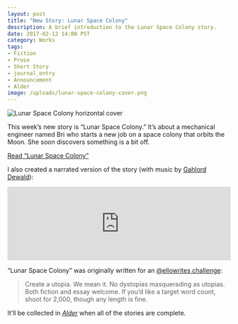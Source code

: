 ```yaml
---
layout: post
title: "New Story: Lunar Space Colony"
description: A brief introduction to the Lunar Space Colony story.
date: 2017-02-12 14:00 PST
category: Works
tags:
- Fiction
- Prose
- Short Story
- journal_entry
- Announcement
- Alder
image: /uploads/lunar-space-colony-cover.png
---
```


![Lunar Space Colony horizontal cover](/uploads/lunar-space-colony-cover.png)

This week’s new story is “Lunar Space Colony.” It’s about a mechanical engineer named Bri who starts a new job on a space colony that orbits the Moon. She soon discovers something is a bit off.

[Read “Lunar Space Colony”](http://www.brettchalupa.com/lunar-space-colony)

I also created a narrated version of the story (with music by [Gahlord Dewald](http://gahlorddewald.com)):

<iframe width="100%" height="166" scrolling="no" frameborder="no" src="https://w.soundcloud.com/player/?url=https%3A//api.soundcloud.com/tracks/307416036&amp;color=1d1d1d&amp;auto_play=false&amp;hide_related=false&amp;show_comments=true&amp;show_user=true&amp;show_reposts=false"></iframe>

“Lunar Space Colony” was originally written for an [@ellowrites challenge](https://ello.co/ellowrites/post/hyhu30ulxwgdfydrcg81jq):

> Create a utopia. We mean it. No dystopias masquerading as utopias. Both fiction and essay welcome.
> If you’d like a target word count, shoot for 2,000, though any length is fine.

It’ll be collected in [_Alder_](http://www.brettchalupa.com/alder) when all of the stories are complete.
